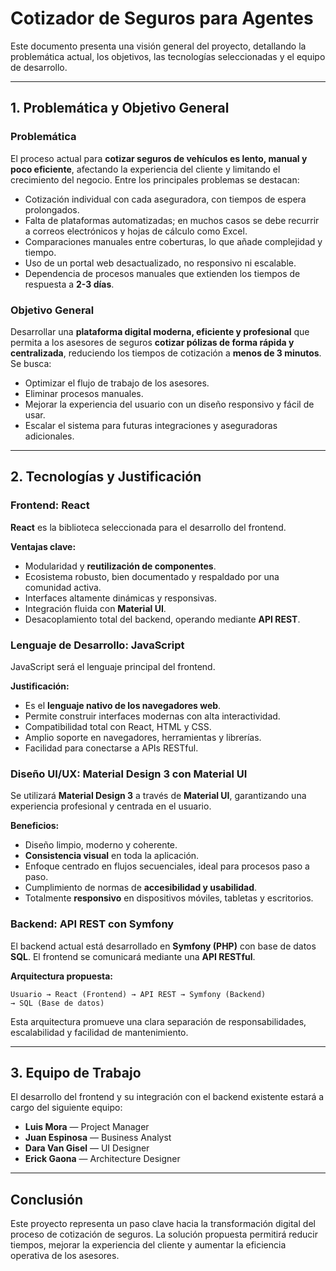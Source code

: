 # Cotizador de Seguros para Agentes

Este documento presenta una visión general del proyecto, detallando la problemática actual, los objetivos, las tecnologías seleccionadas y el equipo de desarrollo.

---

## 1. Problemática y Objetivo General

### Problemática

El proceso actual para **cotizar seguros de vehículos es lento, manual y poco eficiente**, afectando la experiencia del cliente y limitando el crecimiento del negocio. Entre los principales problemas se destacan:

- Cotización individual con cada aseguradora, con tiempos de espera prolongados.
- Falta de plataformas automatizadas; en muchos casos se debe recurrir a correos electrónicos y hojas de cálculo como Excel.
- Comparaciones manuales entre coberturas, lo que añade complejidad y tiempo.
- Uso de un portal web desactualizado, no responsivo ni escalable.
- Dependencia de procesos manuales que extienden los tiempos de respuesta a **2-3 días**.

### Objetivo General

Desarrollar una **plataforma digital moderna, eficiente y profesional** que permita a los asesores de seguros **cotizar pólizas de forma rápida y centralizada**, reduciendo los tiempos de cotización a **menos de 3 minutos**. Se busca:

- Optimizar el flujo de trabajo de los asesores.
- Eliminar procesos manuales.
- Mejorar la experiencia del usuario con un diseño responsivo y fácil de usar.
- Escalar el sistema para futuras integraciones y aseguradoras adicionales.

---

## 2. Tecnologías y Justificación

### Frontend: React

**React** es la biblioteca seleccionada para el desarrollo del frontend.

**Ventajas clave:**

- Modularidad y **reutilización de componentes**.
- Ecosistema robusto, bien documentado y respaldado por una comunidad activa.
- Interfaces altamente dinámicas y responsivas.
- Integración fluida con **Material UI**.
- Desacoplamiento total del backend, operando mediante **API REST**.

### Lenguaje de Desarrollo: JavaScript

JavaScript será el lenguaje principal del frontend.

**Justificación:**

- Es el **lenguaje nativo de los navegadores web**.
- Permite construir interfaces modernas con alta interactividad.
- Compatibilidad total con React, HTML y CSS.
- Amplio soporte en navegadores, herramientas y librerías.
- Facilidad para conectarse a APIs RESTful.

### Diseño UI/UX: Material Design 3 con Material UI

Se utilizará **Material Design 3** a través de **Material UI**, garantizando una experiencia profesional y centrada en el usuario.

**Beneficios:**

- Diseño limpio, moderno y coherente.
- **Consistencia visual** en toda la aplicación.
- Enfoque centrado en flujos secuenciales, ideal para procesos paso a paso.
- Cumplimiento de normas de **accesibilidad y usabilidad**.
- Totalmente **responsivo** en dispositivos móviles, tabletas y escritorios.

### Backend: API REST con Symfony

El backend actual está desarrollado en **Symfony (PHP)** con base de datos **SQL**. El frontend se comunicará mediante una **API RESTful**.

**Arquitectura propuesta:**

```
Usuario → React (Frontend) → API REST → Symfony (Backend)
→ SQL (Base de datos)
```

Esta arquitectura promueve una clara separación de responsabilidades, escalabilidad y facilidad de mantenimiento.

---

## 3. Equipo de Trabajo

El desarrollo del frontend y su integración con el backend existente estará a cargo del siguiente equipo:

- **Luis Mora** — Project Manager  
- **Juan Espinosa** — Business Analyst  
- **Dara Van Gisel** — UI Designer  
- **Erick Gaona** — Architecture Designer

---

## Conclusión

Este proyecto representa un paso clave hacia la transformación digital del proceso de cotización de seguros. La solución propuesta permitirá reducir tiempos, mejorar la experiencia del cliente y aumentar la eficiencia operativa de los asesores.
